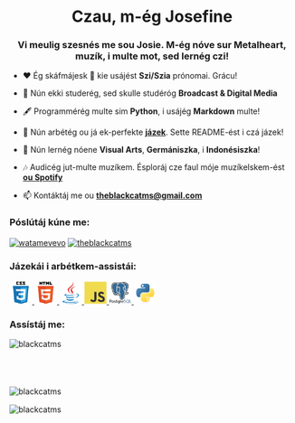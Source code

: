 
<h1 align="center">Czau, m-ég Josefine</h1>
<h3 align="center">Vi meulig szesnés me sou Josie. M-ég nóve sur Metalheart, muzík, i multe mot, sed lernég czi!</h3>




- ❤️ Ég skáfmájesk 🐏 kie usájést **Szi/Szia** prónomai. Grácu!

- 🌱 Nún ekki studerég, sed skulle studéróg **Broadcast & Digital Media**

- 🖋️ Programmérég multe sim **Python**, i usájég **Markdown** multe!

- 🔭 Nún arbétég ou já ek-perfekte **[jázek](https://github.com/BlackCatMS/Luniks)**. Sette README-ést i czá jázek!

- 🌱 Nún lernég nóene **Visual Arts**, **Germániszka**, i **Indonésiszka**!

- 🎶 Audicég jut-multe muzíkem. Ésploráj cze faul móje muzíkelskem-ést **[ou Spotify](https://open.spotify.com/playlist/7evMJl6MQTlOFxh1dpPzTk?si=30259f42a2844c0d)**


- 📫 Kontáktáj me ou **theblackcatms@gmail.com**

<h3 align="left">Póslútáj kúne me:</h3>
<p align="left">
<a href="https://twitter.com/watamevevo" target="blank"><img align="center" src="https://raw.githubusercontent.com/rahuldkjain/github-profile-readme-generator/master/src/images/icons/Social/twitter.svg" alt="watamevevo" height="30" width="40" /></a>
<a href="https://instagram.com/theblackcatms" target="blank"><img align="center" src="https://raw.githubusercontent.com/rahuldkjain/github-profile-readme-generator/master/src/images/icons/Social/instagram.svg" alt="theblackcatms" height="30" width="40" /></a>
</p>

<h3 align="left">Jázekái i arbétkem-assistái:</h3>
<p align="left"> <a href="https://www.w3schools.com/css/" target="_blank" rel="noreferrer"> <img src="https://raw.githubusercontent.com/devicons/devicon/master/icons/css3/css3-original-wordmark.svg" alt="css3" width="40" height="40"/> </a> <a href="https://www.w3.org/html/" target="_blank" rel="noreferrer"> <img src="https://raw.githubusercontent.com/devicons/devicon/master/icons/html5/html5-original-wordmark.svg" alt="html5" width="40" height="40"/> </a> <a href="https://www.java.com" target="_blank" rel="noreferrer"> <img src="https://raw.githubusercontent.com/devicons/devicon/master/icons/java/java-original.svg" alt="java" width="40" height="40"/> </a> <a href="https://developer.mozilla.org/en-US/docs/Web/JavaScript" target="_blank" rel="noreferrer"> <img src="https://raw.githubusercontent.com/devicons/devicon/master/icons/javascript/javascript-original.svg" alt="javascript" width="40" height="40"/> </a> <a href="https://www.postgresql.org" target="_blank" rel="noreferrer"> <img src="https://raw.githubusercontent.com/devicons/devicon/master/icons/postgresql/postgresql-original-wordmark.svg" alt="postgresql" width="40" height="40"/> </a> <a href="https://www.python.org" target="_blank" rel="noreferrer"> <img src="https://raw.githubusercontent.com/devicons/devicon/master/icons/python/python-original.svg" alt="python" width="40" height="40"/> </a> </p>

<h3 align="left">Assístáj me:</h3>
<p><a href="https://ko-fi.com/blackcatms"> <img align="left" src="https://cdn.ko-fi.com/cdn/kofi3.png?v=3" height="50" width="210" alt="blackcatms" /></a></p><br><br><br><br>

<p><img align="center" src="https://github-readme-stats.vercel.app/api?username=blackcatms&show_icons=true&theme=material-palenight" alt="blackcatms" /></p>

<p><img align="center" src="https://github-readme-streak-stats.herokuapp.com?user=blackcatms&theme=material-palenight" alt="blackcatms" /></p>
